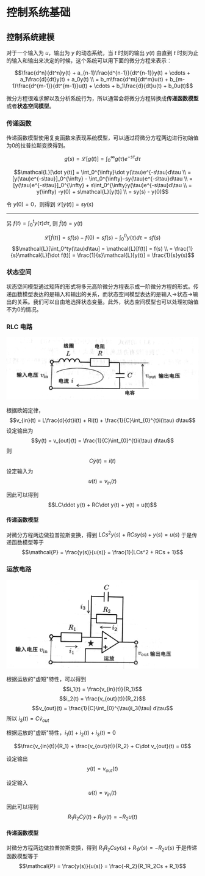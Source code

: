 # 控制系统基础

## 控制系统建模

对于一个输入为 $u$，输出为 $y$ 的动态系统，当 $t$ 时刻的输出 $y(t)$ 由直到 $t$ 时刻为止的输入和输出来决定的时候，这个系统可以用下面的微分方程来表示：

$$\frac{d^n}{dt^n}y(t) + a_{n-1}\frac{d^{n-1}}{dt^{n-1}}y(t) + \cdots + a_1\frac{d}{dt}y(t) + a_0y(t) \\
= b_m\frac{d^m}{dt^m}u(t) + b_{m-1}\frac{d^{m-1}}{dt^{m-1}}u(t) + \cdots + b_1\frac{d}{dt}u(t) + b_0u(t)$$

微分方程很难求解以及分析系统行为，所以通常会将微分方程转换成**传递函数模型**或者**状态空间模型**。

### 传递函数

传递函数模型使用复变函数来表现系统模型，可以通过将微分方程两边进行初始值为0的拉普拉斯变换得到。

$$g(s) = \mathcal{L}[g(t)] = \int_0^{\infty}g(\tau)e^{-s\tau}d\tau$$

$$\mathcal{L}[\dot y(t)] = \int_0^{\infty}\dot y(\tau)e^{-s\tau}d\tau \\
= [y(\tau)e^{-s\tau}]_0^{\infty} - \int_0^{\infty}-sy(\tau)e^{-s\tau}d\tau \\
= [y(\tau)e^{-s\tau}]_0^{\infty} + s\int_0^{\infty}y(\tau)e^{-s\tau}d\tau \\
= y(\infty) -y(0) + s\mathcal{L}[y(t)] \\
= sy(s) - y(0)$$

令 $y(0) = 0$，则得到 $\mathcal{L}[\dot y(t)] = sy(s)$

---

另 $f(t) = \int_0^ty(\tau)d\tau$, 则 $\dot f(t) = y(t)$

$$\mathcal{L}[\dot f(t)] = sf(s) - f(0) = sf(s) - \int_0^0y(\tau)d\tau = sf(s)$$
$$\mathcal{L}[\int_0^ty(\tau)d\tau] = \mathcal{L}[f(t)] = f(s) \\
= \frac{1}{s}\mathcal{L}[\dot f(t)] = \frac{1}{s}\mathcal{L}[y(t)] = \frac{1}{s}y(s)$$

### 状态空间

状态空间模型通过矩阵的形式将多元高阶微分方程表示成一阶微分方程的形式。传递函数模型表达的是输入和输出的关系，而状态空间模型表达的是输入->状态->输出的关系。我们可以自由地选择状态变量。此外，状态空间模型也可以处理初始值不为0的情况。

### RLC 电路

![RLC电路](../.vuepress/public/images/ee/control/RLC.jpg)

根据欧姆定律，
$$v_{in}(t) = L\frac{d}{dt}i(t) + Ri(t) + \frac{1}{C}\int_{0}^{t}i(\tau) d\tau$$
设定输出为
$$y(t) = v_{out}(t) = \frac{1}{C}\int_{0}^{t}i(\tau) d\tau$$
则
$$C\dot y(t) = i(t)$$
设定输入为
$$u(t) = v_{in}(t)$$

因此可以得到
$$LC\ddot y(t) + RC\dot y(t) + y(t) = u(t)$$

#### 传递函数模型

对微分方程两边做拉普拉斯变换，得到 $LCs^2y(s) + RCsy(s) + y(s) = u(s)$
于是传递函数模型等于
$$\mathcal{P} = \frac{y(s)}{u(s)} = \frac{1}{LCs^2 + RCs + 1}$$

### 运放电路

![运放电路](../.vuepress/public/images/ee/control/Opamp.jpg)

根据运放的"虚短"特性，可以得到
$$i_1(t) = \frac{v_{in}(t)}{R_1}$$
$$i_2(t) = \frac{v_{out}(t)}{R_2}$$
$$v_{out}(t) = \frac{1}{C}\int_{0}^{\tau}i_3(\tau) d\tau$$
所以 $i_3(t) = C\dot v_{out}$

根据运放的"虚断"特性，$i_1(t) + i_2(t) + i_3(t) = 0$

$$\frac{v_{in}(t)}{R_1} + \frac{v_{out}(t)}{R_2} + C\dot v_{out}(t) = 0$$

设定输出
$$y(t)=v_{out}(t)$$

设定输入
$$u(t)=v_{in}(t)$$

因此可以得到
$$R_1R_2C\dot y(t) + R_1y(t) = -R_2u(t)$$

#### 传递函数模型

对微分方程两边做拉普拉斯变换，得到 $R_1R_2Csy(s) + R_1y(s) = -R_2u(s)$
于是传递函数模型等于
$$\mathcal{P} = \frac{y(s)}{u(s)} = \frac{-R_2}{R_1R_2Cs + R_1}$$
